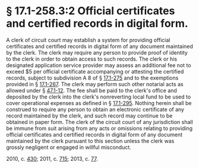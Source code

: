 # § 17.1-258.3:2 Official certificates and certified records in digital form.

<p>A clerk of circuit court may establish a system for providing official certificates and certified records in digital form of any document maintained by the clerk. The clerk may require any person to provide proof of identity to the clerk in order to obtain access to such records. The clerk or his designated application service provider may assess an additional fee not to exceed $5 per official certificate accompanying or attesting the certified records, subject to subdivision A 8 of § <a href='http://law.lis.virginia.gov/vacode/17.1-275/'>17.1-275</a> and to the exemptions provided in § <a href='http://law.lis.virginia.gov/vacode/17.1-267/'>17.1-267</a>. The clerk may perform such other notarial acts as allowed under § <a href='http://law.lis.virginia.gov/vacode/47.1-12/'>47.1-12</a>. The fee shall be paid to the clerk's office and deposited by the clerk into the clerk's nonreverting local fund to be used to cover operational expenses as defined in § <a href='http://law.lis.virginia.gov/vacode/17.1-295/'>17.1-295</a>. Nothing herein shall be construed to require any person to obtain an electronic certificate of any record maintained by the clerk, and such record may continue to be obtained in paper form. The clerk of the circuit court of any jurisdiction shall be immune from suit arising from any acts or omissions relating to providing official certificates and certified records in digital form of any document maintained by the clerk pursuant to this section unless the clerk was grossly negligent or engaged in willful misconduct.</p><p>2010, c. <a href='http://lis.virginia.gov/cgi-bin/legp604.exe?101+ful+CHAP0430'>430</a>; 2011, c. <a href='http://lis.virginia.gov/cgi-bin/legp604.exe?111+ful+CHAP0715'>715</a>; 2013, c. <a href='http://lis.virginia.gov/cgi-bin/legp604.exe?131+ful+CHAP0077'>77</a>.</p>